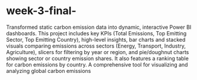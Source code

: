 # week-3-final-

Transformed static carbon emission data into dynamic, interactive Power BI dashboards. This project includes key KPIs (Total Emissions, Top Emitting Sector, Top Emitting Country), high-level insights, bar charts and stacked visuals comparing emissions across sectors (Energy, Transport, Industry, Agriculture), slicers for filtering by year or region, and pie/doughnut charts showing sector or country emission shares. It also features a ranking table for carbon emissions by country. A comprehensive tool for visualizing and analyzing global carbon emissions
